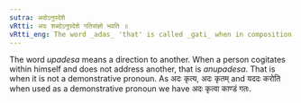```yaml
---
sutra: अदोऽनुपदेशे
vRtti: अदः शब्दोऽनुपदेशे गतिसंज्ञो भवति ॥
vRtti_eng: The word _adas_ 'that' is called _gati_ when in composition with a verb and not implying a direction to another.
---
```

The word _upadesa_ means a direction to another. When a person cogitates within himself and does not address another, that is _anupadesa_. That is when it is not a demonstrative pronoun. As अदः कृत्य, अदः कृतम् and यददः करोति when used as a demonstrative pronoun we have अदः कृत्वा काण्डं गतः.
